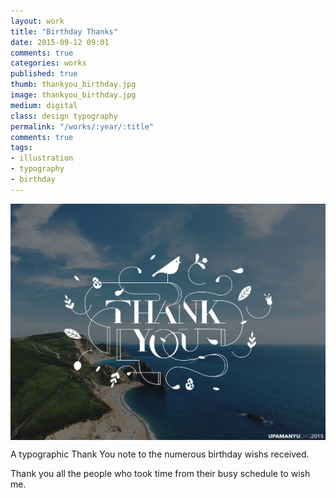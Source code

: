 ```yaml
---
layout: work
title: "Birthday Thanks"
date: 2015-09-12 09:01
comments: true
categories: works
published: true
thumb: thankyou_birthday.jpg
image: thankyou_birthday.jpg
medium: digital
class: design typography
permalink: "/works/:year/:title"
comments: true
tags:
- illustration
- typography
- birthday
---
```


<img src="/images/works/thankyou_birthday.jpg" align="middle"/>

A typographic Thank You note to the numerous birthday wishs received.

Thank you all the people who took time from their busy schedule to wish me.